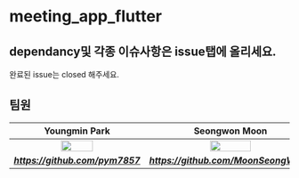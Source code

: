 # meeting_app_flutter

## dependancy및 각종 이슈사항은 issue탭에 올리세요.
완료된 issue는 closed 해주세요.

## 팀원
| Youngmin Park | Seongwon Moon |
| :---: | :---: |
| <img src="https://avatars.githubusercontent.com/u/44596598?s=460&u=bc034f5fbfd65fdf3679fd4086933e2393dae71c&v=4" width="50%"></img>  | <img src="https://avatars.githubusercontent.com/u/64255265?v=4" width="50%"></img>  |
| ***https://github.com/pym7857*** | ***https://github.com/MoonSeongWon1*** |   
